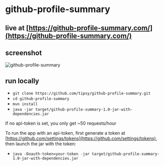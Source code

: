 # github-profile-summary

## live at [https://github-profile-summary.com/](https://github-profile-summary.com/)

## screenshot
![github-profile-summary](https://user-images.githubusercontent.com/1521451/33906301-da659f12-df81-11e7-9fc4-1c47d62e2a95.PNG)

## run locally
* `git clone https://github.com/tipsy/github-profile-summary.git`
* `cd github-profile-summary`
* `mvn install`
* `java -jar target/github-profile-summary-1.0-jar-with-dependencies.jar`

If no api-token is set, you only get ~50 requests/hour  

To run the app with an api-token, first generate a token at 
[https://github.com/settings/tokens](https://github.com/settings/tokens), 
then launch the jar with the token:

* `java -Doauth-token=your-token -jar target/github-profile-summary-1.0-jar-with-dependencies.jar`

